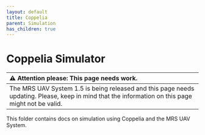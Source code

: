 ```yaml
---
layout: default
title: Coppelia
parent: Simulation
has_children: true
---
```


# Coppelia Simulator

| :warning: **Attention please: This page needs work.**                                                                                             |
| :---                                                                                                                                              |
| The MRS UAV System 1.5 is being released and this page needs updating. Please, keep in mind that the information on this page might not be valid. |

This folder contains docs on simulation using Coppelia and the MRS UAV System.
